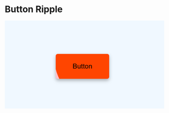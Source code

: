 # Button Ripple

![ButtonRipple](https://github.com/Sarah269/verbose-doodle/blob/main/HTML_CSS_JS/ButtonRipple/ButtonRipple.png)
